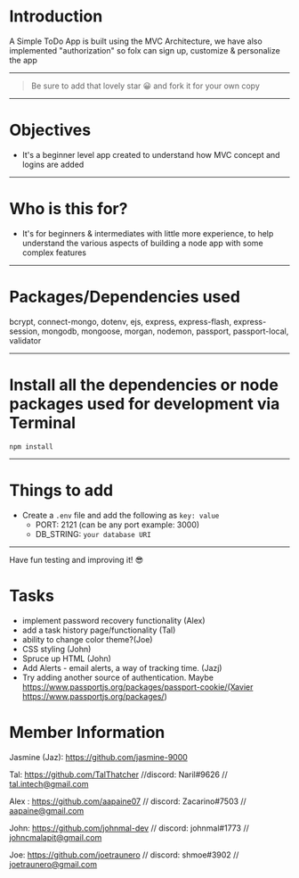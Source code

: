 # Introduction

A Simple ToDo App is built using the MVC Architecture, we have also implemented "authorization" so folx can sign up, customize & personalize the app 

---

> Be sure to add that lovely star 😀 and fork it for your own copy

---

# Objectives

- It's a beginner level app created to understand how MVC concept and logins are added

---

# Who is this for? 

- It's for beginners & intermediates with little more experience, to help understand the various aspects of building a node app with some complex features

---

# Packages/Dependencies used 

bcrypt, connect-mongo, dotenv, ejs, express, express-flash, express-session, mongodb, mongoose, morgan, nodemon, passport, passport-local, validator

---

# Install all the dependencies or node packages used for development via Terminal

`npm install` 

---

# Things to add

- Create a `.env` file and add the following as `key: value` 
  - PORT: 2121 (can be any port example: 3000) 
  - DB_STRING: `your database URI` 
 ---
 
 Have fun testing and improving it! 😎
 
 # Tasks
- implement password recovery functionality (Alex)
- add a task history page/functionality (Tal)
- ability to change color theme?(Joe)
- CSS styling (John)
- Spruce up HTML (John)
- Add Alerts - email alerts, a way of tracking time. (Jazj)
- Try adding another source of authentication. Maybe https://www.passportjs.org/packages/passport-cookie/(Xavier https://www.passportjs.org/packages/)

# Member Information

Jasmine (Jaz): https://github.com/jasmine-9000

Tal: https://github.com/TalThatcher //discord: Naril#9626 // tal.intech@gmail.com

Alex : https://github.com/aapaine07 // discord: Zacarino#7503 // aapaine@gmail.com

John: https://github.com/johnmal-dev // discord: johnmal#1773 // johncmalapit@gmail.com

Joe: https://github.com/joetraunero // discord: shmoe#3902 // joetraunero@gmail.com
